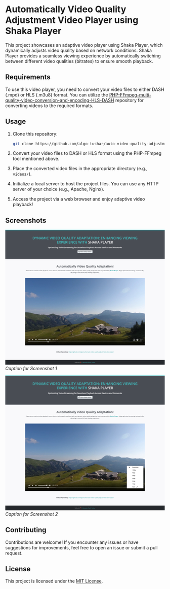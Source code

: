 # Automatically Video Quality Adjustment Video Player using Shaka Player

This project showcases an adaptive video player using Shaka Player, which dynamically adjusts video quality based on network conditions. Shaka Player provides a seamless viewing experience by automatically switching between different video qualities (bitrates) to ensure smooth playback.

## Requirements

To use this video player, you need to convert your video files to either DASH (.mpd) or HLS (.m3u8) format. You can utilize the [PHP-FFmpeg-multi-quality-video-conversion-and-encoding-HLS-DASH](https://github.com/algo-tushar/PHP-FFmpeg-multi-quality-video-conversion-and-encoding-HLS-DASH) repository for converting videos to the required formats.

## Usage

1. Clone this repository:

    ```bash
    git clone https://github.com/algo-tushar/auto-video-quality-adjustment-video-player
    ```

2. Convert your video files to DASH or HLS format using the PHP-FFmpeg tool mentioned above.

3. Place the converted video files in the appropriate directory (e.g., `videos/`).

4. Initialize a local server to host the project files. You can use any HTTP server of your choice (e.g., Apache, Nginx).

5. Access the project via a web browser and enjoy adaptive video playback!

## Screenshots

![Screenshot 1](screenshot-1.png)
*Caption for Screenshot 1*

![Screenshot 2](screenshot-2.png)
*Caption for Screenshot 2*

## Contributing

Contributions are welcome! If you encounter any issues or have suggestions for improvements, feel free to open an issue or submit a pull request.

## License

This project is licensed under the [MIT License](LICENSE).
